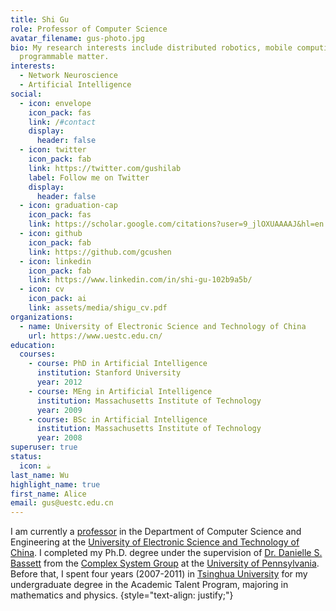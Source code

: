 ```yaml
---
title: Shi Gu
role: Professor of Computer Science
avatar_filename: gus-photo.jpg
bio: My research interests include distributed robotics, mobile computing and
  programmable matter.
interests:
  - Network Neuroscience
  - Artificial Intelligence
social:
  - icon: envelope
    icon_pack: fas
    link: /#contact
    display:
      header: false
  - icon: twitter
    icon_pack: fab
    link: https://twitter.com/gushilab
    label: Follow me on Twitter
    display:
      header: false
  - icon: graduation-cap
    icon_pack: fas
    link: https://scholar.google.com/citations?user=9_jlOXUAAAAJ&hl=en
  - icon: github
    icon_pack: fab
    link: https://github.com/gcushen
  - icon: linkedin
    icon_pack: fab
    link: https://www.linkedin.com/in/shi-gu-102b9a5b/
  - icon: cv
    icon_pack: ai
    link: assets/media/shigu_cv.pdf
organizations:
  - name: University of Electronic Science and Technology of China
    url: https://www.uestc.edu.cn/
education:
  courses:
    - course: PhD in Artificial Intelligence
      institution: Stanford University
      year: 2012
    - course: MEng in Artificial Intelligence
      institution: Massachusetts Institute of Technology
      year: 2009
    - course: BSc in Artificial Intelligence
      institution: Massachusetts Institute of Technology
      year: 2008
superuser: true
status:
  icon: ☕️
last_name: Wu
highlight_name: true
first_name: Alice
email: gus@uestc.edu.cn
---
```

I am currently a [professor](https://faculty.uestc.edu.cn/gushi/zh_CN/index.htm) in the Department of Computer Science
and Engineering at the [University of Electronic Science and Technology of China](https://www.uestc.edu.cn/). I completed
my Ph.D. degree under the supervision of [Dr. Danielle S. Bassett](https://www.seas.upenn.edu/directory/profile.php?ID=193) 
from the [Complex System Group](https://complexsystemsupenn.com/) at the [University of Pennsylvania](https://www.upenn.edu/). 
Before that, I spent four years (2007-2011) in [Tsinghua University](https://www.tsinghua.edu.cn/) for my undergraduate 
degree in the Academic Talent Program, majoring in mathematics and physics. 
{style="text-align: justify;"}
